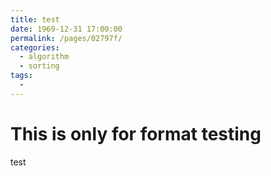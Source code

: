 ```yaml
---
title: test
date: 1969-12-31 17:00:00
permalink: /pages/02797f/
categories:
  - algorithm
  - sorting
tags:
  - 
---
```

# This is only for format testing

test
